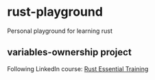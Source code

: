 # rust-playground
Personal playground for learning rust
## variables-ownership project
Following LinkedIn course: [Rust Essential Training](https://www.linkedin.com/learning/rust-essential-training)